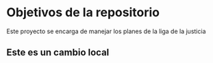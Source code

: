 # Objetivos de la repositorio

Este proyecto se encarga de manejar los planes de la liga de la justicia


## Este es un cambio local